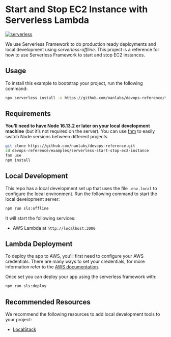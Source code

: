 # Start and Stop EC2 Instance with Serverless Lambda

[![serverless](http://public.serverless.com/badges/v3.svg)](http://www.serverless.com)

We use Serverless Framework to do production ready deployments and local development using
_serverless-offline_. This project is a reference for how to use Serverless Framework to start and stop EC2 instances.

## Usage

To install this example to bootstrap your project, run the following command:

```sh
npx serverless install -u https://github.com/nanlabs/devops-reference/tree/main/examples/serverless-start-stop-ec2-instance -n my-project
```

## Requirements

**You’ll need to have Node 16.13.2 or later on your local development machine** (but it’s not required on the server). You can use [fnm](https://github.com/Schniz/fnm) to easily switch Node versions between different projects.

```sh
git clone https://github.com/nanlabs/devops-reference.git
cd devops-reference/examples/serverless-start-stop-ec2-instance
fnm use
npm install
```

## Local Development

This repo has a local development set up that uses the file `.env.local` to configure the local environment.
Run the following command to start the local development server:

```sh
npm run sls:offline
```

It will start the following services:

- AWS Lambda at `http://localhost:3000`

## Lambda Deployment

To deploy the app to AWS, you'll first need to configure your AWS credentials. There are many ways
to set your credentials, for more information refer to the [AWS documentation](https://docs.aws.amazon.com/cli/latest/userguide/cli-configure-quickstart.html).

Once set you can deploy your app using the serverless framework with:

```sh
npm run sls:deploy
```

## Recommended Resources

We recommend the following resources to add local development tools to your project:

- [LocalStack](https://github.com/nanlabs/devops-reference/tree/main/examples/compose-localstack/)
